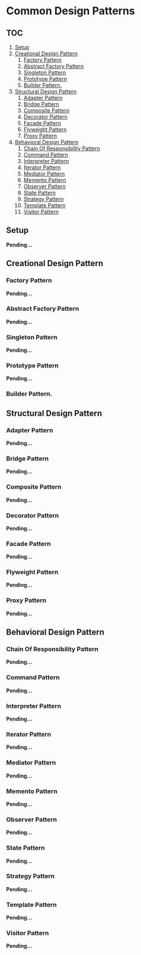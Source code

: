 # Common Design Patterns

## TOC

1. [Setup](#setup)
1. [Creational Design Pattern](#creational-design-pattern)
    1. [Factory Pattern](#factory-pattern)
    1. [Abstract Factory Pattern](#abstract-factory-pattern)
    1. [Singleton Pattern](#singleton-pattern)
    1. [Prototype Pattern](#prototype-pattern)
    1. [Builder Pattern.](#builder-pattern)
1. [Structural Design Pattern](#structural-design-pattern)
    1. [Adapter Pattern](#adapter-pattern)
    1. [Bridge Pattern](#bridge-pattern)
    1. [Composite Pattern](#composite-pattern)
    1. [Decorator Pattern](#decorator-pattern)
    1. [Facade Pattern](#facade-pattern)
    1. [Flyweight Pattern](#flyweight-pattern)
    1. [Proxy Pattern](#proxy-pattern)
1. [Behavioral Design Pattern](#behavioral-design-pattern)
    1. [Chain Of Responsibility Pattern](#chain-of-responsibility-pattern)
    1. [Command Pattern](#command-pattern)
    1. [Interpreter Pattern](#interpreter-pattern)
    1. [Iterator Pattern](#iterator-pattern)
    1. [Mediator Pattern](#mediator-pattern)
    1. [Memento Pattern](#memento-pattern)
    1. [Observer Pattern](#observer-pattern)
    1. [State Pattern](#state-pattern)
    1. [Strategy Pattern](#strategy-pattern)
    1. [Template Pattern](#template-pattern)
    1. [Visitor Pattern](#visitor-pattern)

## Setup

**Pending...**

## Creational Design Pattern

### Factory Pattern

**Pending...**

### Abstract Factory Pattern

**Pending...**

### Singleton Pattern

**Pending...**

### Prototype Pattern

**Pending...**

### Builder Pattern.

## Structural Design Pattern

### Adapter Pattern

**Pending...**

### Bridge Pattern

**Pending...**

### Composite Pattern

**Pending...**

### Decorator Pattern

**Pending...**

### Facade Pattern

**Pending...**

### Flyweight Pattern

**Pending...**

### Proxy Pattern

**Pending...**

## Behavioral Design Pattern

### Chain Of Responsibility Pattern

**Pending...**

### Command Pattern

**Pending...**

### Interpreter Pattern

**Pending...**

### Iterator Pattern

**Pending...**

### Mediator Pattern

**Pending...**

### Memento Pattern

**Pending...**

### Observer Pattern

**Pending...**

### State Pattern

**Pending...**

### Strategy Pattern

**Pending...**

### Template Pattern

**Pending...**

### Visitor Pattern

**Pending...**
